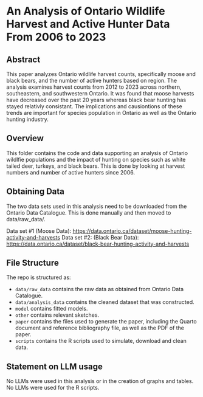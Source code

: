 # An Analysis of Ontario Wildlife Harvest and Active Hunter Data From 2006 to 2023

## Abstract
This paper analyzes Ontario wildlife harvest counts, specifically moose and black bears, and the number of active hunters based on region. The analysis examines harvest counts from 2012 to 2023 across northern, southeastern, and southwestern Ontario. It was found that moose harvests have decreased over the past 20 years whereas black bear hunting has stayed relativly consistant. The implications and causiontions of these trends are important for species population in Ontario as well as the Ontario hunting industry.

## Overview

This folder contains the code and data supporting an analysis of Ontario wildlfie populations and the impact of hunting on species such as white tailed deer, turkeys, and black bears. This is done by looking at harvest numbers and number of active hunters since 2006.

## Obtaining Data
The two data sets used in this analysis need to be downloaded from the Ontario Data Catalogue. This is done manually and then moved to data/raw_data/.

Data set #1 (Moose Data): https://data.ontario.ca/dataset/moose-hunting-activity-and-harvests
Data set #2: (Black Bear Data): https://data.ontario.ca/dataset/black-bear-hunting-activity-and-harvests

## File Structure

The repo is structured as:

-   `data/raw_data` contains the raw data as obtained from Ontario Data Catalogue.
-   `data/analysis_data` contains the cleaned dataset that was constructed.
-   `model` contains fitted models. 
-   `other` contains relevant sketches.
-   `paper` contains the files used to generate the paper, including the Quarto document and reference bibliography file, as well as the PDF of the paper. 
-   `scripts` contains the R scripts used to simulate, download and clean data.


## Statement on LLM usage
No LLMs were used in this analysis or in the creation of graphs and tables. No LLMs were used for the R scripts.
